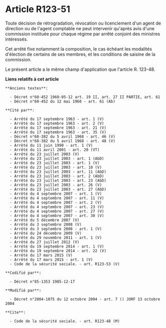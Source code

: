 # Article R123-51

Toute décision de rétrogradation, révocation ou licenciement d'un agent de direction ou de l'agent comptable ne peut
intervenir qu'après avis d'une commission instituée pour chaque régime par arrêté conjoint des ministres intéressés. 

Cet arrêté fixe notamment la composition, le cas échéant les modalités d'élection de certains de ses membres, et les
conditions de saisine de la commission.

Le présent article a le même champ d'application que l'article R. 123-48.

**Liens relatifs à cet article**

	**Anciens textes**:

	  - Décret n°60-452 1960-05-12 art. 19 II, art. 27 II PARTIE, art. 61
	  - Décret n°60-452 du 12 mai 1960 - art. 61 (Ab)

	**Cité par**:

	  - Arrêté du 17 septembre 1963 - art. 1 (V)
	  - Arrêté du 17 septembre 1963 - art. 2 (V)
	  - Arrêté du 17 septembre 1963 - art. 21 (V)
	  - Arrêté du 17 septembre 1963 - art. 35 (V)
	  - Décret n°68-382 du 5 avril 1968 - art. 46 (V)
	  - Décret n°68-382 du 5 avril 1968 - art. 48 (V)
	  - Arrêté du 11 juin 1990 - art. 1 (V)
	  - Arrêté du 11 avril 2001 - art. 20 (VT)
	  - Arrêté du 23 juillet 2003 (V)
	  - Arrêté du 23 juillet 2003 - art. 1 (AbD)
	  - Arrêté du 23 juillet 2003 - art. 1 (V)
	  - Arrêté du 23 juillet 2003 - art. 10 (V)
	  - Arrêté du 23 juillet 2003 - art. 11 (AbD)
	  - Arrêté du 23 juillet 2003 - art. 2 (AbD)
	  - Arrêté du 23 juillet 2003 - art. 23 (AbD)
	  - Arrêté du 23 juillet 2003 - art. 26 (V)
	  - Arrêté du 23 juillet 2003 - art. 27 (AbD)
	  - Arrêté du 4 septembre 2007 - art. 1 (V)
	  - Arrêté du 4 septembre 2007 - art. 11 (V)
	  - Arrêté du 4 septembre 2007 - art. 2 (V)
	  - Arrêté du 4 septembre 2007 - art. 23 (V)
	  - Arrêté du 4 septembre 2007 - art. 27 (V)
	  - Arrêté du 4 septembre 2007 - art. 30 (V)
	  - Arrêté du 5 décembre 2007 (V)
	  - Arrêté du 3 septembre 2008 (V)
	  - Arrêté du 3 septembre 2008 - art. 1 (V)
	  - Arrêté du 24 décembre 2009 (V)
	  - Arrêté du 29 novembre 2011 - art. 1 (V)
	  - Arrêté du 27 juillet 2012 (V)
	  - Arrêté du 19 septembre 2014 - art. 1 (V)
	  - Arrêté du 19 septembre 2014 - art. 22 (V)
	  - Arrêté du 17 mars 2015 (V)
	  - Arrêté du 17 mars 2015 - art. 1 (V)
	  - Code de la sécurité sociale. - art. R123-53 (V)

	**Codifié par**:

	  - Décret n°85-1353 1985-12-17

	**Modifié par**:

	  - Décret n°2004-1075 du 12 octobre 2004 - art. 7 () JORF 13 octobre 2004

	**Cite**:

	  - Code de la sécurité sociale. - art. R123-48 (M)
